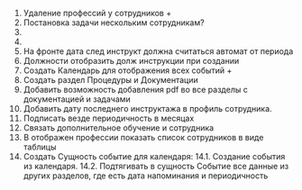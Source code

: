1. Удаление профессий у сотрудников +
2. Постановка задачи нескольким сотрудникам?
3.
4.
5. На фронте дата след инструкт должна считаться автомат от периода
6. Должности отобразить долж инструкции при создании
7. Создать Календарь для отображения всех событий +
8. Создать раздел Процедуры и Документации
9. Добавить возможность добавления pdf во все разделы с документацией и задачами
10. Добавить дату последнего инструктажа в профиль сотрудника.
11. Подписать везде периодичность в месяцах
12. Связать дополнительное обучение и сотрудника
13. В отображен профессии показать список сотрудников в виде таблицы
14. Создать Сущность событие для календаря:
    14.1. Создание события из календаря.
    14.2. Подтягивать в сущность Событие все данные из других разделов, где есть дата напоминания и периодичность
